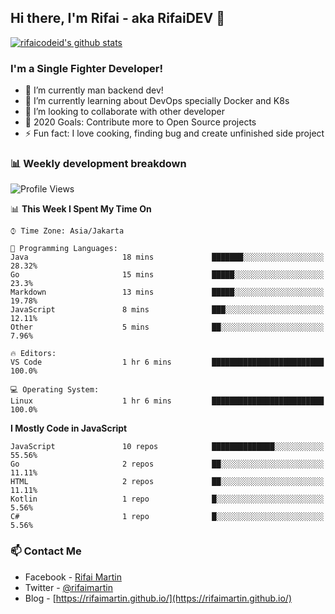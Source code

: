 ## Hi there, I'm Rifai - aka RifaiDEV 👋

[![rifaicodeid's github stats](https://github-readme-stats.vercel.app/api?username=rifaimartin)](https://github.com/rifaimartin/rifaimartin)

### I'm a Single Fighter Developer!
- 🔭 I’m currently man backend dev!
- 🌱 I’m currently learning about DevOps specially Docker and K8s
- 👯 I’m looking to collaborate with other developer
- 🥅 2020 Goals: Contribute more to Open Source projects
- ⚡ Fun fact: I love cooking, finding bug and create unfinished side project 

### 📊 Weekly development breakdown

<!--START_SECTION:waka-->
![Profile Views](http://img.shields.io/badge/Profile%20Views-11-blue)

📊 **This Week I Spent My Time On** 

```text
⌚︎ Time Zone: Asia/Jakarta

💬 Programming Languages: 
Java                     18 mins             ███████░░░░░░░░░░░░░░░░░░   28.32% 
Go                       15 mins             █████░░░░░░░░░░░░░░░░░░░░   23.3% 
Markdown                 13 mins             █████░░░░░░░░░░░░░░░░░░░░   19.78% 
JavaScript               8 mins              ███░░░░░░░░░░░░░░░░░░░░░░   12.11% 
Other                    5 mins              ██░░░░░░░░░░░░░░░░░░░░░░░   7.96%

🔥 Editors: 
VS Code                  1 hr 6 mins         █████████████████████████   100.0%

💻 Operating System: 
Linux                    1 hr 6 mins         █████████████████████████   100.0%

```

**I Mostly Code in JavaScript** 

```text
JavaScript               10 repos            ██████████████░░░░░░░░░░░   55.56% 
Go                       2 repos             ██░░░░░░░░░░░░░░░░░░░░░░░   11.11% 
HTML                     2 repos             ██░░░░░░░░░░░░░░░░░░░░░░░   11.11% 
Kotlin                   1 repo              █░░░░░░░░░░░░░░░░░░░░░░░░   5.56% 
C#                       1 repo              █░░░░░░░░░░░░░░░░░░░░░░░░   5.56%

```



<!--END_SECTION:waka-->

### 📫 Contact Me
- Facebook - [Rifai Martin](https://www.facebook.com/muhammad.rifai.33449138/)
- Twitter - [@rifaimartin](https://twitter.com/rifaimartin)
- Blog - [https://rifaimartin.github.io/](https://rifaimartin.github.io/)
